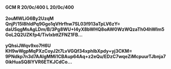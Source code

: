 #### GCM R 20/0c/400 L 20/0c/400
**2ouMWLiG6By2UzqM**<br/>**QnjP/15I8hIdPq9Ggo1qVHrfhw7SL03f913aTpLV6zY=**<br/>**daUSqgMsAgLDm/B/3Pg8WU+I4yX8bWHQ8oAW0WzWQzaTh04hWlm5GoL2Q2UZKfp4/TivlxbttZFNZ1FB...**<br/><br/>
**yQhsiJWqv9xo7H6U**<br/>**KH9wWgpMqPXzCoyJ2t7LvVGQf34xphlbXpdy+yj3CKM=**<br/>**9PNdkp7n3d7AAlgMMi1CBAup64Aq+z2eQu/EDzC7wqeZiMcpuurTJbnja70ikHuaSQ8lYVR6ETKJCdCo...**